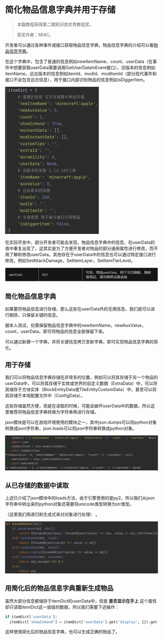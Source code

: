 # 简化物品信息字典并用于存储

> 本篇教程获得第二期知识库优秀教程奖。
>
> 获奖作者：MI4C。

开发者可以通过各种事件或接口获取物品信息字典，物品信息字典的介绍可以看[物品信息字典](https://mc.163.com/dev/mcmanual/mc-dev/mcguide/20-%E7%8E%A9%E6%B3%95%E5%BC%80%E5%8F%91/10-%E5%9F%BA%E6%9C%AC%E6%A6%82%E5%BF%B5/1-%E6%88%91%E7%9A%84%E4%B8%96%E7%95%8C%E5%9F%BA%E7%A1%80%E6%A6%82%E5%BF%B5.html#%E7%89%A9%E5%93%81%E4%BF%A1%E6%81%AF%E5%AD%97%E5%85%B8)。

在这个字典中，包含了普通的信息例如newItemName、count、userData（在事件中想要获取userData需要调用GetUserDataInEvent接口），旧版本的信息例如itemName，远古版本的信息例如itemId、modId、modItemId（部分现代事件和接口不会包含远古信息），用于接口内部识别物品的信息例如isDiggerItem。

![img](./images/5_0.png)



在实际开发中，部分开发者可能会发现，物品信息字典中的信息，在userData的值中重复出现了，这其实是为了方便开发者对物品的部分通用属性进行修改，而不用了解和修改userData。其他存在于userData中的信息也可以通过特定接口进行修改，例如SetAttackDamage，SetItemLayer，SetItemTierLevel。

![img](./images/5_1.png)



## 简化物品信息字典

如果要将物品信息进行存储，那么这些在userData外的无用信息，我们就可以进行剔除，只保留关键的信息。

据本人测试，仅需保留物品信息字典中的newItemName，newAuxValue，count，userData，即可将物品的信息全部保留下来。

可以通过新建一个字典，并将关键信息拷贝至新字典，即可实现物品信息字典的简化。



## 用于存储

我们可以将物品信息字典存储在非常多的位置，例如可以将其存储于另一个物品的userData中，可以将其存储于实体或世界的自定义数据（ExtraData）中，可以将其储存于方块实体（BlockEntityData或TileEntityCustomData）中，甚至可以将其存储于本地配置文件中（ConfigData）。

这些存储虽然方便，但是在读取的时候，可能会破坏userData中的数据，所以这里推荐将物品信息字典转换为字符串再进行存储。

json模块是可以在游戏环境使用的模块之一，其中json.dumps可以将python对象转换成json字符串，json.loads可以将json字符串转换成python对象。

![img](./images/5_2.png)



## 从已存储的数据中读取

上述已介绍了json模块中的loads方法，由于引擎使用的是py2，所以我们从json字符串中转出来的python对象还需要将unicode类型转换为str类型。

（这里我们用递归和生成式来对对象进行处理） 。

![img](./images/5_3.png)



## 用简化后的物品信息字典重新生成物品

虽然大部分信息都储存于itemDict的userData中，但是 **是否显示在手上** 这个属性却只读取itemDict这一层级的数据，所以我们需要下述操作：

```python
if itemDict['userData']:
  itemDict['showInHand'] = itemDict['userData'].get('display', {}).get('ShowInHand', {}).get('__value__', False)
```

这样使用简化后的物品信息字典，也可以生成正确的物品了。